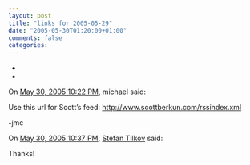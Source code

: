 ```yaml
---
layout: post
title: "links for 2005-05-29"
date: "2005-05-30T01:20:00+01:00"
comments: false
categories: 
---
```


<ul class="delicious">
<li>
</li>
<li>
</li>
</ul>

<section class="comments">

<div class="comment" id="comment-555">
On <a href="#comment-555" title="Permalink to this comment">May 30, 2005 10:22 PM</a>, michael
said:
<p>Use this url for Scott&#8217;s feed:
<a href="http://www.scottberkun.com/rssindex.xml" rel="nofollow" /><a href="http://www.scottberkun.com/rssindex.xml" rel="nofollow">http://www.scottberkun.com/rssindex.xml</a></p>

<p>-jmc</p>


<div class="comment" id="comment-556">
On <a href="#comment-556" title="Permalink to this comment">May 30, 2005 10:37 PM</a>, <a href="/en/staff/st/">Stefan Tilkov</a>
said:
<p>Thanks!</p>


</section>

